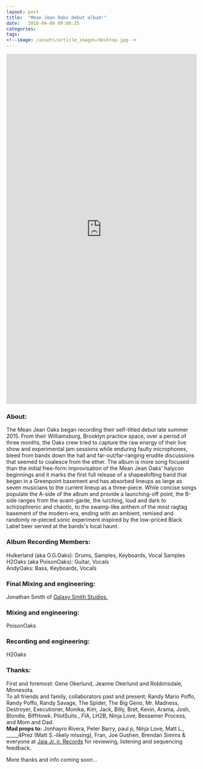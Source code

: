 ```yaml
---
layout: post
title:  "Mean Jean Oaks debut album!"
date:   2016-04-08 09:00:25
categories: 
tags: 
<!--image: /assets/article_images/desktop.jpg-->
---
```


<iframe style="border: 0; width: 100%; height: 925px;" src="https://bandcamp.com/EmbeddedPlayer/album=1700658943/size=large/bgcol=ffffff/linkcol=0687f5/transparent=true/" seamless><a href="http://meanjeanoaks.bandcamp.com/album/mean-jean-oaks">Mean Jean Oaks by Mean Jean Oaks</a></iframe>

<!-- <br/> -->
<h3>About:</h3>
The Mean Jean Oaks began recording their self-titled debut late summer 2015. From their  Williamsburg, Brooklyn practice space, over a period of three months, the Oaks crew tried to capture the raw energy of their live show and experimental jam sessions while enduring faulty microphones, bleed from bands down the hall and far-out/far-ranging erudite discussions that seemed to coalesce from the ether. The album is more song focused than the initial free-form improvisation of the Mean Jean Oaks' halycon beginnings and it marks the first full release of a shapeshifting band that began in a Greenpoint basement and has absorbed lineups as large as seven musicians to the current lineup as a three-piece. While concise songs populate the A-side of the album and provide a launching-off point, the B-side ranges from the avant-garde, the lurching, loud and dark to schizophrenic and chaotic, to the swamp-like anthem of the most ragtag basement of the modern-era, ending with an ambient, remixed and randomly re-pieced sonic experiment inspired by the low-priced Black Label beer served at the bands's local haunt.

<h3>Album Recording Members:</h3>
Hulkerland (aka O.G.Oaks): Drums, Samples, Keyboards, Vocal Samples</br>
H2Oaks (aka PoisonOaks): Guitar, Vocals</br>
AndyOaks: Bass, Keyboards, Vocals

<h3>Final Mixing and engineering:</h3>
<p>Jonathan Smith of <a href="http://www.galaxysmith.com/" target='_blank'>Galaxy Smith Studios.</a></p>

<h3>Mixing and engineering:</h3>
<p>PoisonOaks</p>

<h3>Recording and engineering:</h3>
<p>H2Oaks</p>

<h3>Thanks:</h3>
<p>First and foremost: Gene Okerlund, Jeanne Okerlund and Robbinsdale, Minnesota.</br>
To all friends and family, collaborators past and present; Randy Mario Poffo, Randy Poffo, Randy Savage, The Spider, The Big Geno, Mr. Madness, Destroyer, Executioner, Monika, Kim, Jack, Billy, Bret, Kevin, Arama, Josh, Blondie, BiffHowk. PilotSuits., FIA, LH2B, Ninja Love, Bessemer Process, and Mom and Dad.</br>
<strong>Mad props to:</strong> Jonhayro Rivera, Peter Barry, paul p, Ninja Love, Matt L., _____4Prez (Matt S.-likely missing), Fran, Joe Gushen, Brendan Simms & everyone at <a href="http://www.jajajrjr.com/" target='_blank'>Jaja Jr. jr. Records</a> for reviewing, listening and sequencing feedback.</p>
<p>More thanks and info coming soon...</p>


